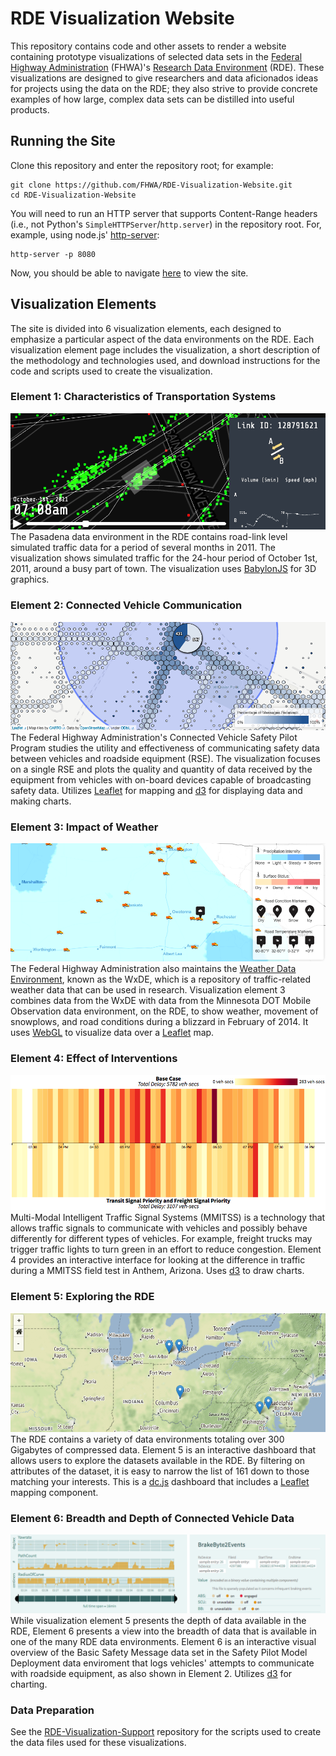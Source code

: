 # RDE Visualization Website
This repository contains code and other assets to render a website containing prototype visualizations of selected data sets in the [Federal Highway Administration](https://www.fhwa.dot.gov/) (FHWA)'s [Research Data Environment](https://www.its-rde.net/) (RDE).  These visualizations are designed to give researchers and data aficionados ideas for projects using the data on the RDE; they also strive to provide concrete examples of how large, complex data sets can be distilled into useful products.

## Running the Site

Clone this repository and enter the repository root; for example:

```
git clone https://github.com/FHWA/RDE-Visualization-Website.git
cd RDE-Visualization-Website
```

You will need to run an HTTP server that supports Content-Range headers (i.e., not Python's `SimpleHTTPServer`/`http.server`) in the repository root.  For, example, using node.js' [http-server](https://github.com/indexzero/http-server):

```
http-server -p 8080
```

Now, you should be able to navigate [here](http://localhost:8080) to view the site.

## Visualization Elements

The site is divided into 6 visualization elements, each designed to emphasize a particular aspect of the data environments on the RDE.  Each visualization element page includes the visualization, a short description of the methodology and technologies used, and download instructions for the code and scripts used to create the visualization.

### Element 1: Characteristics of Transportation Systems
![Element 1](img/el1.png)
The Pasadena data environment in the RDE contains road-link level simulated traffic data for a period of several months in 2011. The visualization shows simulated traffic for the 24-hour period of October 1st, 2011, around a busy part of town.  The visualization uses [BabylonJS](http://www.babylonjs.com/) for 3D graphics.

### Element 2: Connected Vehicle Communication
![Element 2](img/el2.png)
The Federal Highway Administration's Connected Vehicle Safety Pilot Program studies the utility and effectiveness of communicating safety data between vehicles and roadside equipment (RSE). The visualization focuses on a single RSE and plots the quality and quantity of data received by the equipment from vehicles with on-board devices capable of broadcasting safety data.  Utilizes [Leaflet](http://leafletjs.com/) for mapping and [d3](https://d3js.org/) for displaying data and making charts.

### Element 3: Impact of Weather
![Element 3](img/el3.png)
The Federal Highway Administration also maintains the [Weather Data Environment](https://wxde.fhwa.dot.gov/), known as the WxDE, which is a repository of traffic-related weather data that can be used in research. Visualization element 3 combines data from the WxDE with data from the Minnesota DOT Mobile Observation data environment, on the RDE, to show weather, movement of snowplows, and road conditions during a blizzard in February of 2014.  It uses [WebGL](https://en.wikipedia.org/wiki/WebGL) to visualize data over a [Leaflet](http://leafletjs.com/) map.

### Element 4: Effect of Interventions
![Element 4](img/el4.png)
Multi-Modal Intelligent Traffic Signal Systems (MMITSS) is a technology that allows traffic signals to communicate with vehicles and possibly behave differently for different types of vehicles. For example, freight trucks may trigger traffic lights to turn green in an effort to reduce congestion. Element 4 provides an interactive interface for looking at the difference in traffic during a MMITSS field test in Anthem, Arizona.  Uses [d3](https://d3js.org/) to draw charts.

### Element 5: Exploring the RDE
![Element 5](img/el5.png)
The RDE contains a variety of data environments totaling over 300 Gigabytes of compressed data. Element 5 is an interactive dashboard that allows users to explore the datasets available in the RDE. By filtering on attributes of the dataset, it is easy to narrow the list of 161 down to those matching your interests.  This is a [dc.js](https://dc-js.github.io/dc.js/) dashboard that includes a [Leaflet](http://leafletjs.com/) mapping component.

### Element 6: Breadth and Depth of Connected Vehicle Data
![Element 6](img/el6.png)
While visualization element 5 presents the depth of data available in the RDE, Element 6 presents a view into the breadth of data that is available in one of the many RDE data environments. Element 6 is an interactive visual overview of the Basic Safety Message data set in the Safety Pilot Model Deployment data enviroment that logs vehicles' attempts to communicate with roadside equipment, as also shown in Element 2.  Utilizes [d3](https://d3js.org/) for charting.

### Data Preparation
See the [RDE-Visualization-Support](https://github.com/FHWA/RDE-Visualization-Support) repository for the scripts used to create the data files used for these visualizations.